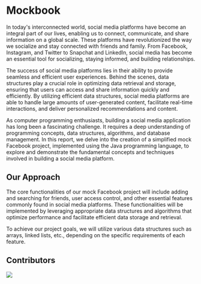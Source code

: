 # Mockbook

In today's interconnected world, social media platforms have become an integral part of our
lives, enabling us to connect, communicate, and share information on a global scale. These
platforms have revolutionized the way we socialize and stay connected with friends and family.
From Facebook, Instagram, and Twitter to Snapchat and LinkedIn, social media has become an
essential tool for socializing, staying informed, and building relationships.

The success of social media platforms lies in their ability to provide seamless and efficient user
experiences. Behind the scenes, data structures play a crucial role in optimizing data retrieval
and storage, ensuring that users can access and share information quickly and efficiently. By
utilizing efficient data structures, social media platforms are able to handle large amounts of
user-generated content, facilitate real-time interactions, and deliver personalized
recommendations and content.

As computer programming enthusiasts, building a social media application has long been a
fascinating challenge. It requires a deep understanding of programming concepts, data
structures, algorithms, and database management. In this report, we delve into the creation of a
simplified mock Facebook project, implemented using the Java programming language, to
explore and demonstrate the fundamental concepts and techniques involved in building a social
media platform.

## Our Approach

The core functionalities of our mock Facebook project will include adding and searching for
friends, user access control, and other essential features commonly found in social media
platforms. These functionalities will be implemented by leveraging appropriate data structures
and algorithms that optimize performance and facilitate efficient data storage and retrieval.

To achieve our project goals, we will utilize various data structures such as arrays, linked lists,
etc., depending on the specific requirements of each feature.

## Contributors

<a href="https://github.com/LimJY03/Mockbook/graphs/contributors">
  <img src="https://contrib.rocks/image?repo=LimJY03/Mockbook" />
</a>

